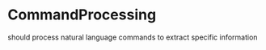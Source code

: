CommandProcessing
=================

should process natural language commands to extract specific information